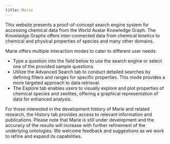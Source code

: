 ```yaml
---
title: Marie
---
```


This website presents a proof-of-concept search engine system for accessing chemical data from the World Avatar Knowledge Graph. The Knowledge Graphs offers inter-connected data from chemical kinetics to chemical and physical properties of species and many other domains.

Marie offers multiple interaction modes to cater to different user needs:

* Type a question into the field below to use the search engine or select one of the provided sample questions.
* Utilize the Advanced Search tab to conduct detailed searches by defining filters and ranges for specific properties. This mode provides a more targeted approach to data retrieval.
* The Explore tab enables users to visually explore and plot properties of chemical species and zeolites, offering a graphical representation of data for enhanced analysis.

For those interested in the development history of Marie and related research, the History tab provides access to relevant information and publications. Please note that Marie is still under development and the accuracy of the results will increase with further refinement of the underlying ontologies. We welcome feedback and suggestions as we work to refine and expand its capabilities.